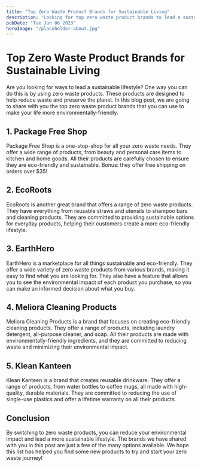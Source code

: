 ```yaml
---
title: "Top Zero Waste Product Brands for Sustainable Living"
description: "Looking for top zero waste product brands to lead a sustainable lifestyle? Check out our list of the best brands for eco-friendly products."
pubDate: "Tue Jun 06 2023"
heroImage: "/placeholder-about.jpg"
---
```


# Top Zero Waste Product Brands for Sustainable Living

Are you looking for ways to lead a sustainable lifestyle? One way you can do this is by using zero waste products. These products are designed to help reduce waste and preserve the planet. In this blog post, we are going to share with you the top zero waste product brands that you can use to make your life more environmentally-friendly.

## 1. Package Free Shop

Package Free Shop is a one-stop-shop for all your zero waste needs. They offer a wide range of products, from beauty and personal care items to kitchen and home goods. All their products are carefully chosen to ensure they are eco-friendly and sustainable. Bonus: they offer free shipping on orders over $35!

## 2. EcoRoots

EcoRoots is another great brand that offers a range of zero waste products. They have everything from reusable straws and utensils to shampoo bars and cleaning products. They are committed to providing sustainable options for everyday products, helping their customers create a more eco-friendly lifestyle.

## 3. EarthHero

EarthHero is a marketplace for all things sustainable and eco-friendly. They offer a wide variety of zero waste products from various brands, making it easy to find what you are looking for. They also have a feature that allows you to see the environmental impact of each product you purchase, so you can make an informed decision about what you buy.

## 4. Meliora Cleaning Products

Meliora Cleaning Products is a brand that focuses on creating eco-friendly cleaning products. They offer a range of products, including laundry detergent, all-purpose cleaner, and soap. All their products are made with environmentally-friendly ingredients, and they are committed to reducing waste and minimizing their environmental impact.

## 5. Klean Kanteen

Klean Kanteen is a brand that creates reusable drinkware. They offer a range of products, from water bottles to coffee mugs, all made with high-quality, durable materials. They are committed to reducing the use of single-use plastics and offer a lifetime warranty on all their products.

## Conclusion

By switching to zero waste products, you can reduce your environmental impact and lead a more sustainable lifestyle. The brands we have shared with you in this post are just a few of the many options available. We hope this list has helped you find some new products to try and start your zero waste journey!
